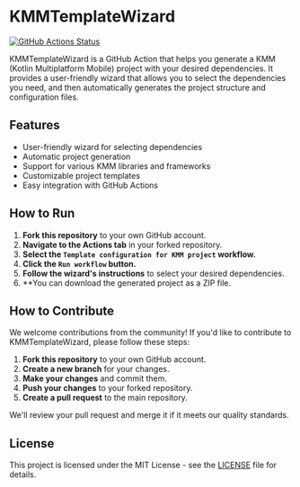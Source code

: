 # KMMTemplateWizard

[![GitHub Actions Status](https://github.com/daresaydigital/KMM-Template-Wizard/workflows/CI/badge.svg)](https://github.com/daresaydigital/KMM-Template-Wizard/actions)

KMMTemplateWizard is a GitHub Action that helps you generate a KMM (Kotlin Multiplatform Mobile) project with your desired dependencies. It provides a user-friendly wizard that allows you to select the dependencies you need, and then automatically generates the project structure and configuration files.

## Features

* User-friendly wizard for selecting dependencies
* Automatic project generation
* Support for various KMM libraries and frameworks
* Customizable project templates
* Easy integration with GitHub Actions

## How to Run

1. **Fork this repository** to your own GitHub account.
2. **Navigate to the Actions tab** in your forked repository.
3. **Select the `Template configuration for KMM project` workflow.**
4. **Click the `Run workflow` button.**
5. **Follow the wizard's instructions** to select your desired dependencies.
6. **You can download the generated project as a ZIP file.

## How to Contribute

We welcome contributions from the community! If you'd like to contribute to KMMTemplateWizard, please follow these steps:

1. **Fork this repository** to your own GitHub account.
2. **Create a new branch** for your changes.
3. **Make your changes** and commit them.
4. **Push your changes** to your forked repository.
5. **Create a pull request** to the main repository.

We'll review your pull request and merge it if it meets our quality standards.

## License

This project is licensed under the MIT License - see the [LICENSE](LICENSE) file for details.
